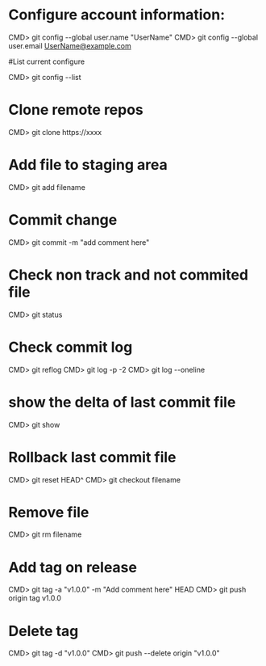 # Configure account information:

CMD> git config --global user.name "UserName"
CMD> git config --global user.email UserName@example.com

#List current configure

CMD> git config --list

# Clone remote repos 
CMD> git clone https://xxxx

# Add file to staging area

CMD> git add filename

# Commit change

CMD> git commit -m "add comment here"

# Check non track and not commited file

CMD> git status

# Check commit log
CMD> git reflog
CMD> git log -p -2
CMD> git log --oneline


# show the delta of last commit file 
CMD> git show 

# Rollback last commit file
CMD>  git reset HEAD^
CMD>  git checkout filename

# Remove file
CMD>  git rm filename

# Add tag on release
CMD> git tag -a "v1.0.0" -m "Add comment here" HEAD
CMD> git push origin tag v1.0.0

# Delete tag
CMD> git tag -d "v1.0.0"
CMD> git push --delete origin "v1.0.0"




